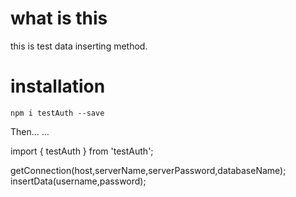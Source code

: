 # what is this

this is test data inserting method.

# installation

`npm i testAuth --save`

Then...
...

import { testAuth } from 'testAuth';

getConnection(host,serverName,serverPassword,databaseName);
insertData(username,password);
